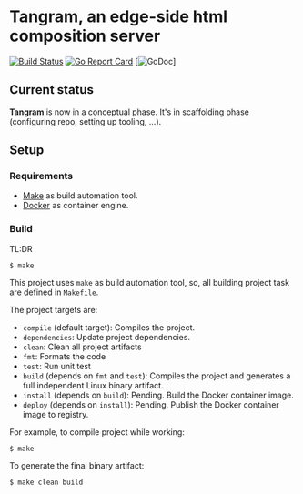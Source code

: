 # Tangram, an edge-side html composition server 

[![Build Status](https://travis-ci.org/thetangram/tangram.svg?branch=add_travis)](https://travis-ci.org/thetangram/tangram) [![Go Report Card](https://goreportcard.com/badge/github.com/thetangram/tangram)](https://goreportcard.com/report/github.com/thetangram/tangram) [![GoDoc](https://godoc.org/github.com/thetangram/tangram?status.svg)]


## Current status

**Tangram** is now in a conceptual phase. It's in scaffolding phase (configuring repo, setting up tooling, ...).


## Setup

### Requirements

  - [Make](https://www.gnu.org/software/make/) as build automation tool. 
  - [Docker](https://www.docker.com/) as container engine.


### Build

TL:DR

```
$ make 
``` 

This project uses ```make``` as build automation tool, so, all building project task are defined in ```Makefile```.

The project targets are:

  - ```compile``` (default target): Compiles the project.
  - ```dependencies```: Update project dependencies.
  - ```clean```: Clean all project artifacts
  - ```fmt```: Formats the code
  - ```test```: Run unit test
  - ```build``` (depends on ```fmt``` and ```test```): Compiles the project and generates a full independent Linux binary artifact. 
  - ```install``` (depends on ```build```): Pending. Build the Docker container image.
  - ```deploy``` (depends on ```install```): Pending. Publish the Docker container image to registry.

For example, to compile project while working: 

```
$ make 
``` 

To generate the final binary artifact:

```
$ make clean build 
``` 

